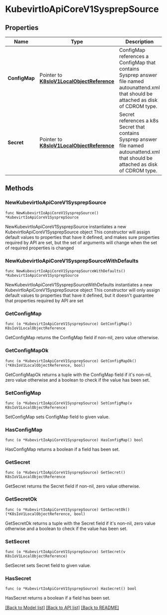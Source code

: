 # KubevirtIoApiCoreV1SysprepSource

## Properties

Name | Type | Description | Notes
------------ | ------------- | ------------- | -------------
**ConfigMap** | Pointer to [**K8sIoV1LocalObjectReference**](K8sIoV1LocalObjectReference.md) | ConfigMap references a ConfigMap that contains Sysprep answer file named autounattend.xml that should be attached as disk of CDROM type. | [optional] 
**Secret** | Pointer to [**K8sIoV1LocalObjectReference**](K8sIoV1LocalObjectReference.md) | Secret references a k8s Secret that contains Sysprep answer file named autounattend.xml that should be attached as disk of CDROM type. | [optional] 

## Methods

### NewKubevirtIoApiCoreV1SysprepSource

`func NewKubevirtIoApiCoreV1SysprepSource() *KubevirtIoApiCoreV1SysprepSource`

NewKubevirtIoApiCoreV1SysprepSource instantiates a new KubevirtIoApiCoreV1SysprepSource object
This constructor will assign default values to properties that have it defined,
and makes sure properties required by API are set, but the set of arguments
will change when the set of required properties is changed

### NewKubevirtIoApiCoreV1SysprepSourceWithDefaults

`func NewKubevirtIoApiCoreV1SysprepSourceWithDefaults() *KubevirtIoApiCoreV1SysprepSource`

NewKubevirtIoApiCoreV1SysprepSourceWithDefaults instantiates a new KubevirtIoApiCoreV1SysprepSource object
This constructor will only assign default values to properties that have it defined,
but it doesn't guarantee that properties required by API are set

### GetConfigMap

`func (o *KubevirtIoApiCoreV1SysprepSource) GetConfigMap() K8sIoV1LocalObjectReference`

GetConfigMap returns the ConfigMap field if non-nil, zero value otherwise.

### GetConfigMapOk

`func (o *KubevirtIoApiCoreV1SysprepSource) GetConfigMapOk() (*K8sIoV1LocalObjectReference, bool)`

GetConfigMapOk returns a tuple with the ConfigMap field if it's non-nil, zero value otherwise
and a boolean to check if the value has been set.

### SetConfigMap

`func (o *KubevirtIoApiCoreV1SysprepSource) SetConfigMap(v K8sIoV1LocalObjectReference)`

SetConfigMap sets ConfigMap field to given value.

### HasConfigMap

`func (o *KubevirtIoApiCoreV1SysprepSource) HasConfigMap() bool`

HasConfigMap returns a boolean if a field has been set.

### GetSecret

`func (o *KubevirtIoApiCoreV1SysprepSource) GetSecret() K8sIoV1LocalObjectReference`

GetSecret returns the Secret field if non-nil, zero value otherwise.

### GetSecretOk

`func (o *KubevirtIoApiCoreV1SysprepSource) GetSecretOk() (*K8sIoV1LocalObjectReference, bool)`

GetSecretOk returns a tuple with the Secret field if it's non-nil, zero value otherwise
and a boolean to check if the value has been set.

### SetSecret

`func (o *KubevirtIoApiCoreV1SysprepSource) SetSecret(v K8sIoV1LocalObjectReference)`

SetSecret sets Secret field to given value.

### HasSecret

`func (o *KubevirtIoApiCoreV1SysprepSource) HasSecret() bool`

HasSecret returns a boolean if a field has been set.


[[Back to Model list]](../README.md#documentation-for-models) [[Back to API list]](../README.md#documentation-for-api-endpoints) [[Back to README]](../README.md)


